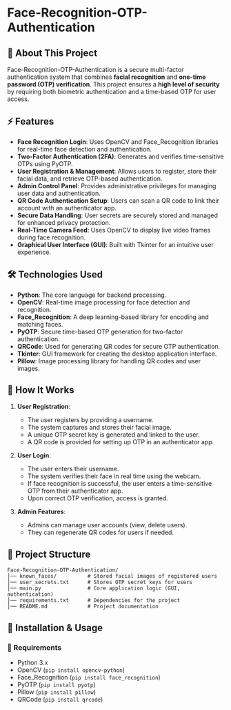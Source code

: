 
# Face-Recognition-OTP-Authentication  

## 🔐 About This Project  
Face-Recognition-OTP-Authentication is a secure multi-factor authentication system that combines **facial recognition** and **one-time password (OTP) verification**. This project ensures a **high level of security** by requiring both biometric authentication and a time-based OTP for user access.  

## ⚡ Features  
- **Face Recognition Login**: Uses OpenCV and Face_Recognition libraries for real-time face detection and authentication.  
- **Two-Factor Authentication (2FA)**: Generates and verifies time-sensitive OTPs using PyOTP.  
- **User Registration & Management**: Allows users to register, store their facial data, and retrieve OTP-based authentication.  
- **Admin Control Panel**: Provides administrative privileges for managing user data and authentication.  
- **QR Code Authentication Setup**: Users can scan a QR code to link their account with an authenticator app.  
- **Secure Data Handling**: User secrets are securely stored and managed for enhanced privacy protection.  
- **Real-Time Camera Feed**: Uses OpenCV to display live video frames during face recognition.  
- **Graphical User Interface (GUI)**: Built with Tkinter for an intuitive user experience.  

## 🛠️ Technologies Used  
- **Python**: The core language for backend processing.  
- **OpenCV**: Real-time image processing for face detection and recognition.  
- **Face_Recognition**: A deep learning-based library for encoding and matching faces.  
- **PyOTP**: Secure time-based OTP generation for two-factor authentication.  
- **QRCode**: Used for generating QR codes for secure OTP authentication.  
- **Tkinter**: GUI framework for creating the desktop application interface.  
- **Pillow**: Image processing library for handling QR codes and user images.  

## 🚀 How It Works  
1. **User Registration**:  
   - The user registers by providing a username.  
   - The system captures and stores their facial image.  
   - A unique OTP secret key is generated and linked to the user.  
   - A QR code is provided for setting up OTP in an authenticator app.  

2. **User Login**:  
   - The user enters their username.  
   - The system verifies their face in real time using the webcam.  
   - If face recognition is successful, the user enters a time-sensitive OTP from their authenticator app.  
   - Upon correct OTP verification, access is granted.  

3. **Admin Features**:  
   - Admins can manage user accounts (view, delete users).  
   - They can regenerate QR codes for users if needed.  

## 📂 Project Structure  
```
Face-Recognition-OTP-Authentication/  
│── known_faces/          # Stored facial images of registered users  
│── user_secrets.txt      # Stores OTP secret keys for users  
│── main.py               # Core application logic (GUI, authentication)  
│── requirements.txt      # Dependencies for the project  
│── README.md             # Project documentation  
```

## 📜 Installation & Usage  
### 🔧 Requirements  
- Python 3.x  
- OpenCV (`pip install opencv-python`)  
- Face_Recognition (`pip install face_recognition`)  
- PyOTP (`pip install pyotp`)  
- Pillow (`pip install pillow`)  
- QRCode (`pip install qrcode`)  

